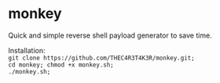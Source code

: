 # monkey
Quick and simple reverse shell payload generator to save time.

Installation:<br />
  ```git clone https://github.com/THEC4R3T4K3R/monkey.git;```<br />
  ```cd monkey; chmod +x monkey.sh;```<br />
  ```./monkey.sh;```<br />
